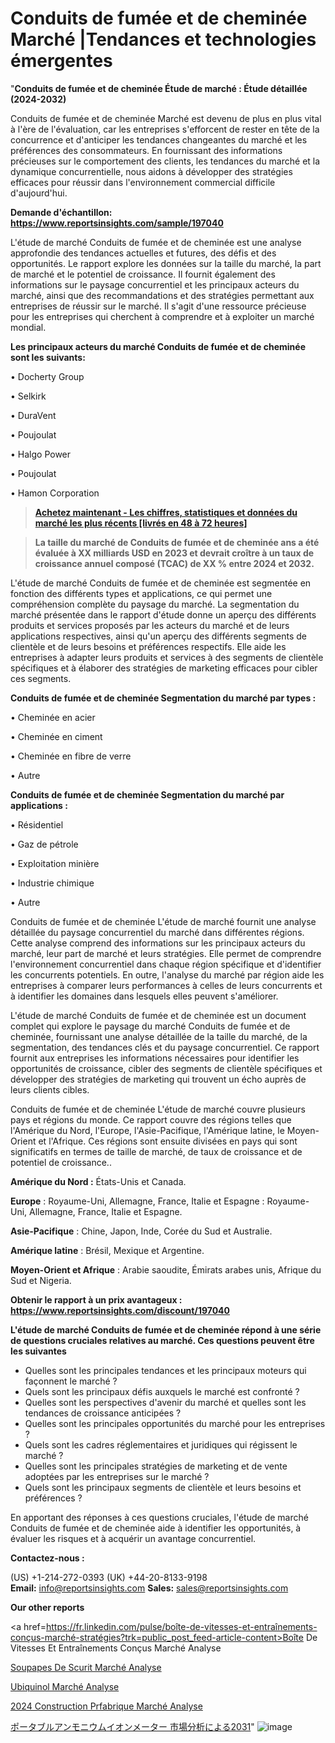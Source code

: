 # Conduits de fumée et de cheminée Marché |Tendances et technologies émergentes

"<strong>Conduits de fumée et de cheminée Étude de marché : Étude détaillée (2024-2032)</strong>

Conduits de fumée et de cheminée Marché est devenu de plus en plus vital à l'ère de l'évaluation, car les entreprises s'efforcent de rester en tête de la concurrence et d'anticiper les tendances changeantes du marché et les préférences des consommateurs. En fournissant des informations précieuses sur le comportement des clients, les tendances du marché et la dynamique concurrentielle, nous aidons à développer des stratégies efficaces pour réussir dans l'environnement commercial difficile d'aujourd'hui.

<strong>Demande d'échantillon: <a href=https://www.reportsinsights.com/sample/197040>https://www.reportsinsights.com/sample/197040</a></strong>

L'étude de marché Conduits de fumée et de cheminée est une analyse approfondie des tendances actuelles et futures, des défis et des opportunités. Le rapport explore les données sur la taille du marché, la part de marché et le potentiel de croissance. Il fournit également des informations sur le paysage concurrentiel et les principaux acteurs du marché, ainsi que des recommandations et des stratégies permettant aux entreprises de réussir sur le marché. Il s'agit d'une ressource précieuse pour les entreprises qui cherchent à comprendre et à exploiter un marché mondial.

<strong>Les principaux acteurs du marché Conduits de fumée et de cheminée sont les suivants:</strong>

• Docherty Group

• Selkirk

• DuraVent

• Poujoulat

• Halgo Power

• Poujoulat

• Hamon Corporation
<blockquote><a href=https://www.reportsinsights.com/buynow/197040><span style=text-decoration: underline;><strong>Achetez maintenant - Les chiffres, statistiques et données du marché les plus récents [livrés en 48 à 72 heures]</strong></span></a></blockquote>
<blockquote><span style=text-decoration: underline;><strong>La taille du marché de Conduits de fumée et de cheminée ans a été évaluée à XX milliards USD en 2023 et devrait croître à un taux de croissance annuel composé (TCAC) de XX % entre 2024 et 2032.</strong></span></blockquote>
L'étude de marché Conduits de fumée et de cheminée est segmentée en fonction des différents types et applications, ce qui permet une compréhension complète du paysage du marché. La segmentation du marché présentée dans le rapport d'étude donne un aperçu des différents produits et services proposés par les acteurs du marché et de leurs applications respectives, ainsi qu'un aperçu des différents segments de clientèle et de leurs besoins et préférences respectifs. Elle aide les entreprises à adapter leurs produits et services à des segments de clientèle spécifiques et à élaborer des stratégies de marketing efficaces pour cibler ces segments.

<strong>Conduits de fumée et de cheminée Segmentation du marché par types :</strong>

• Cheminée en acier

• Cheminée en ciment

• Cheminée en fibre de verre

• Autre

<strong>Conduits de fumée et de cheminée Segmentation du marché par applications :</strong>

• Résidentiel

• Gaz de pétrole

• Exploitation minière

• Industrie chimique

• Autre

Conduits de fumée et de cheminée L'étude de marché fournit une analyse détaillée du paysage concurrentiel du marché dans différentes régions. Cette analyse comprend des informations sur les principaux acteurs du marché, leur part de marché et leurs stratégies. Elle permet de comprendre l'environnement concurrentiel dans chaque région spécifique et d'identifier les concurrents potentiels. En outre, l'analyse du marché par région aide les entreprises à comparer leurs performances à celles de leurs concurrents et à identifier les domaines dans lesquels elles peuvent s'améliorer.

L'étude de marché Conduits de fumée et de cheminée est un document complet qui explore le paysage du marché Conduits de fumée et de cheminée, fournissant une analyse détaillée de la taille du marché, de la segmentation, des tendances clés et du paysage concurrentiel. Ce rapport fournit aux entreprises les informations nécessaires pour identifier les opportunités de croissance, cibler des segments de clientèle spécifiques et développer des stratégies de marketing qui trouvent un écho auprès de leurs clients cibles.

Conduits de fumée et de cheminée L'étude de marché couvre plusieurs pays et régions du monde. Ce rapport couvre des régions telles que l'Amérique du Nord, l'Europe, l'Asie-Pacifique, l'Amérique latine, le Moyen-Orient et l'Afrique. Ces régions sont ensuite divisées en pays qui sont significatifs en termes de taille de marché, de taux de croissance et de potentiel de croissance..

<strong>Amérique du Nord :</strong> États-Unis et Canada.

<strong>Europe</strong> : Royaume-Uni, Allemagne, France, Italie et Espagne : Royaume-Uni, Allemagne, France, Italie et Espagne.

<strong>Asie-Pacifique</strong> : Chine, Japon, Inde, Corée du Sud et Australie.

<strong>Amérique latine</strong> : Brésil, Mexique et Argentine.

<strong>Moyen-Orient et Afrique</strong> : Arabie saoudite, Émirats arabes unis, Afrique du Sud et Nigeria.

<strong>Obtenir le rapport à un prix avantageux : <a href=https://www.reportsinsights.com/discount/197040>https://www.reportsinsights.com/discount/197040</a></strong>

<strong>L'étude de marché Conduits de fumée et de cheminée répond à une série de questions cruciales relatives au marché. Ces questions peuvent être les suivantes</strong>
<ul>
  <li>Quelles sont les principales tendances et les principaux moteurs qui façonnent le marché ?</li>
  <li>Quels sont les principaux défis auxquels le marché est confronté ?</li>
  <li>Quelles sont les perspectives d'avenir du marché et quelles sont les tendances de croissance anticipées ?</li>
  <li>Quelles sont les principales opportunités du marché pour les entreprises ?</li>
  <li>Quels sont les cadres réglementaires et juridiques qui régissent le marché ?</li>
  <li>Quelles sont les principales stratégies de marketing et de vente adoptées par les entreprises sur le marché ?</li>
  <li>Quels sont les principaux segments de clientèle et leurs besoins et préférences ?</li>
</ul>
En apportant des réponses à ces questions cruciales, l'étude de marché Conduits de fumée et de cheminée aide à identifier les opportunités, à évaluer les risques et à acquérir un avantage concurrentiel.

<strong>Contactez-nous :</strong>

(US) +1-214-272-0393
(UK) +44-20-8133-9198
<strong>Email:</strong> <a>info@reportsinsights.com</a>
<strong>Sales:</strong> <a>sales@reportsinsights.com</a>

<strong>Our other reports</strong>

<a href=https://fr.linkedin.com/pulse/boîte-de-vitesses-et-entraînements-conçus-marché-stratégies?trk=public_post_feed-article-content>Boîte De Vitesses Et Entraînements Conçus Marché Analyse</a>

<a href=https://www.linkedin.com/pulse/soupapes-de-s%C3%A9curit%C3%A9-march%C3%A9-analyse-des-9nd2f/>Soupapes De Scurit Marché Analyse</a>

<a href=https://www.linkedin.com/pulse/ubiquinol-march%C3%A9-rapport-2024-nouvelles-donn%C3%A9es-nua4f/>Ubiquinol Marché Analyse</a>

<a href=https://www.linkedin.com/pulse/2024-construction-pr%C3%A9fabriqu%C3%A9e-march%C3%A9-paysage-qvxhc/>2024 Construction Prfabrique Marché Analyse</a>

<a href=https://www.linkedin.com/pulse/ポータブルアンモニウムイオンメーター-市場2023新興トレンド2028-market-reports-outlook-360/>ポータブルアンモニウムイオンメーター 市場分析による2031</a>"
![image](https://github.com/daminid12/RImarketexcellence/assets/158430485/7485feb2-6510-43d1-88db-937a04a161ea)
